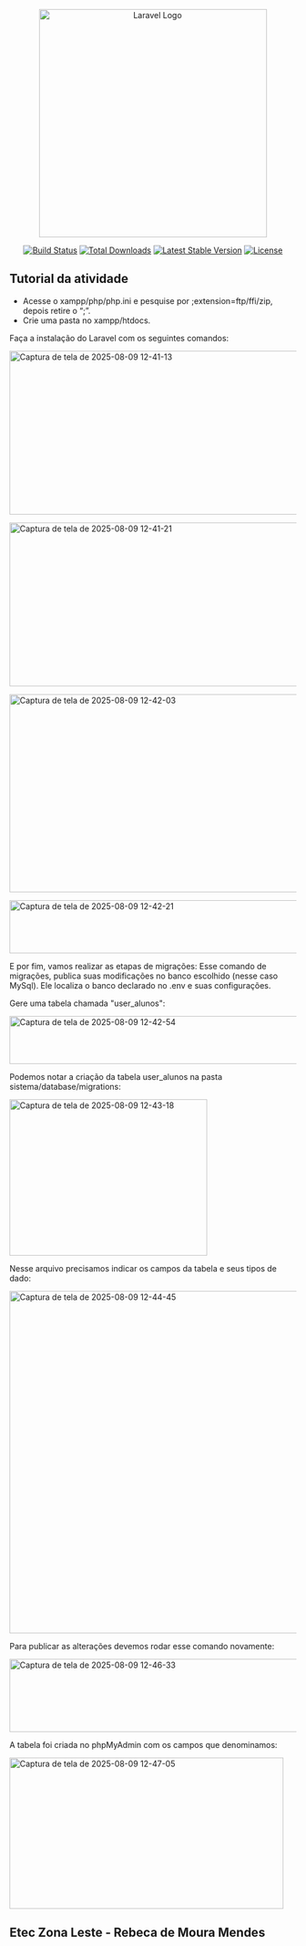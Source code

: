 <p align="center"><a href="https://laravel.com" target="_blank"><img src="https://raw.githubusercontent.com/laravel/art/master/logo-lockup/5%20SVG/2%20CMYK/1%20Full%20Color/laravel-logolockup-cmyk-red.svg" width="400" alt="Laravel Logo"></a></p>

<p align="center">
<a href="https://github.com/laravel/framework/actions"><img src="https://github.com/laravel/framework/workflows/tests/badge.svg" alt="Build Status"></a>
<a href="https://packagist.org/packages/laravel/framework"><img src="https://img.shields.io/packagist/dt/laravel/framework" alt="Total Downloads"></a>
<a href="https://packagist.org/packages/laravel/framework"><img src="https://img.shields.io/packagist/v/laravel/framework" alt="Latest Stable Version"></a>
<a href="https://packagist.org/packages/laravel/framework"><img src="https://img.shields.io/packagist/l/laravel/framework" alt="License"></a>
</p>

## Tutorial da atividade

- Acesse o xampp/php/php.ini e pesquise por ;extension=ftp/ffi/zip, depois retire o “;”.
- Crie uma pasta no xampp/htdocs.
</p>
Faça a instalação do Laravel com os seguintes comandos:
</p>
<img width="1350" height="287" alt="Captura de tela de 2025-08-09 12-41-13" src="https://github.com/user-attachments/assets/8b90224f-02d4-4a99-8636-2e4301bf203e" />
</p>
<img width="559" height="287" alt="Captura de tela de 2025-08-09 12-41-21" src="https://github.com/user-attachments/assets/1e3a7aca-10f1-47c0-87ba-c9f7490f1671" />
</p>

<img width="720" height="347" alt="Captura de tela de 2025-08-09 12-42-03" src="https://github.com/user-attachments/assets/f94775ba-a8ef-4781-b8f5-27ecd59f32c2" />
</p>
<img width="720" height="93" alt="Captura de tela de 2025-08-09 12-42-21" src="https://github.com/user-attachments/assets/ffdca1e9-07aa-42d6-b6d4-ff6e2f9ad82a" />
</p>
</p>
E por fim, vamos realizar as etapas de migrações:
Esse comando de migrações, publica suas modificações no banco escolhido (nesse caso MySql). Ele localiza o banco declarado no .env e suas configurações.
</p>
Gere uma tabela  chamada "user_alunos":
</p>
<img width="773" height="84" alt="Captura de tela de 2025-08-09 12-42-54" src="https://github.com/user-attachments/assets/44cd7246-4796-4c36-932d-df55a95fdd3d" />
</p>
Podemos notar a criação da tabela user_alunos na pasta sistema/database/migrations:
</p>
<img width="347" height="274" alt="Captura de tela de 2025-08-09 12-43-18" src="https://github.com/user-attachments/assets/cfe29cb9-9d42-4bfc-9ead-b75afed8a289" />
</p>
Nesse arquivo precisamos indicar os campos da tabela e seus tipos de dado:
</p>
<img width="785" height="600" alt="Captura de tela de 2025-08-09 12-44-45" src="https://github.com/user-attachments/assets/1af7b9ae-ad90-4536-be30-3e3ece3ccc3b" />
</p>
Para publicar as alterações devemos rodar esse comando novamente:
</p>
<img width="1276" height="128" alt="Captura de tela de 2025-08-09 12-46-33" src="https://github.com/user-attachments/assets/ddd01a75-1d4e-4ff2-bcdb-404cce123c90" />
</p>
A tabela foi criada no phpMyAdmin com os campos que denominamos:
</p>
</p>
<img width="481" height="265" alt="Captura de tela de 2025-08-09 12-47-05" src="https://github.com/user-attachments/assets/31c2c0cb-e970-4e9e-b4ed-54352471f0e3" />
</p>
</p>

## Etec Zona Leste - Rebeca de Moura Mendes
